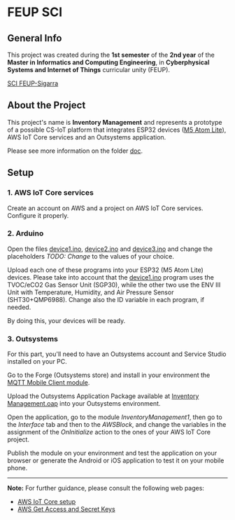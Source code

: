 # FEUP SCI

## General Info

This project was created during the **1st semester** of the **2nd year** of the **Master in Informatics and Computing Engineering**, in **Cyberphysical Systems and Internet of Things** curricular unity (FEUP).

[SCI FEUP-Sigarra](https://sigarra.up.pt/feup/en/UCURR_GERAL.FICHA_UC_VIEW?pv_ocorrencia_id=501969 "Curricular Unity Homepage")

## About the Project

This project's name is **Inventory Management** and represents a prototype of a possible CS-IoT platform that integrates ESP32 devices ([M5 Atom Lite](https://docs.m5stack.com/en/core/atom_lite)), AWS IoT Core services and an Outsystems application.

Please see more information on the folder [doc](doc/).

## Setup

### 1. AWS IoT Core services

Create an account on AWS and a project on AWS IoT Core services. Configure it properly.

### 2. Arduino

Open the files [device1.ino](device1/device1.ino), [device2.ino](device2/device2.ino) and [device3.ino](device3/device3.ino) and change the placeholders *TODO: Change* to the values of your choice.

Upload each one of these programs into your ESP32 (M5 Atom Lite) devices. Please take into account that the [device1.ino](device1/device1.ino) program uses the TVOC/eCO2 Gas Sensor Unit (SGP30), while the other two use the ENV III Unit with Temperature, Humidity, and Air Pressure Sensor (SHT30+QMP6988). Change also the ID variable in each program, if needed.

By doing this, your devices will be ready.

### 3. Outsystems

For this part, you'll need to have an Outsystems account and Service Studio installed on your PC.

Go to the Forge (Outsystems store) and install in your environment the [MQTT Mobile Client module](https://www.outsystems.com/forge/component-overview/1944/mqtt-mobile-client).

Upload the Outsystems Application Package available at [Inventory Management.oap](app/Inventory%20Management.oap) into your Outsystems environment. 

Open the application, go to the module *InventoryManagement1*, then go to the *Interface* tab and then to the *AWSBlock*, and change the variables in the assignment of the *OnInitialize* action to the ones of your AWS IoT Core project. 

Publish the module on your environment and test the application on your browser or generate the Android or iOS application to test it on your mobile phone.

---

**Note:** For further guidance, please consult the following web pages:

- [AWS IoT Core setup](https://how2electronics.com/connecting-esp32-to-amazon-aws-iot-core-using-mqtt/)
- [AWS Get Access and Secret Keys](https://medium.com/serverlessguru/guide-first-serverless-project-630b91366505)



